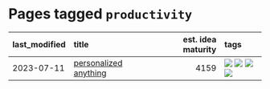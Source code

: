 # Pages tagged `productivity`

|last_modified|title|est. idea maturity|tags
|:---|:---|---:|:---|
|2023-07-11|[personalized anything](../personalized_anything.md)|4159|[![](https://img.shields.io/badge/tag-gdpr_data_export-dafbc7)](../tags/gdpr_data_export.md) [![](https://img.shields.io/badge/tag-llm-e839f4)](../tags/llm.md) [![](https://img.shields.io/badge/tag-personalization-7064e0)](../tags/personalization.md) [![](https://img.shields.io/badge/tag-productivity-6819c6)](../tags/productivity.md)|